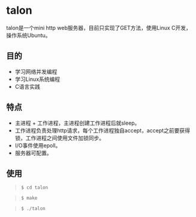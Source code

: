 # talon
talon是一个mini http web服务器，目前只实现了GET方法，使用Linux C开发，操作系统Ubuntu。
## 目的
- 学习网络并发编程
- 学习Linux系统编程
- C语言实践

## 特点
- 主进程 + 工作进程，主进程创建工作进程后就sleep。
- 工作进程负责处理http请求，每个工作进程独自accept，accept之前要获得锁，工作进程之间使用文件加锁同步。
- I/O事件使用epoll。
- 服务器可配置。

## 使用
> `$ cd talon`

> `$ make`

> `$ ./talon`
